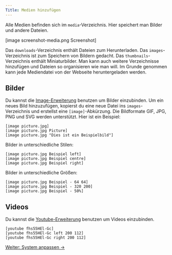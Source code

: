 ```yaml
---
Title: Medien hinzufügen 
---
```

Alle Medien befinden sich im `media`-Verzeichnis. Hier speichert man Bilder und andere Dateien.

[image screenshot-media.png Screenshot]

Das `downloads`-Verzeichnis enthält Dateien zum Herunterladen. Das `images`-Verzeichnis ist zum Speichern von Bildern gedacht. Das `thumbnails`-Verzeichnis enthält Miniaturbilder. Man kann auch weitere Verzeichnisse hinzufügen und Dateien so organisieren wie man will. Im Grunde genommen kann jede Mediendatei von der Webseite heruntergeladen werden. 

## Bilder

Du kannst die [Image-Erweiterung](https://github.com/datenstrom/yellow-extensions/tree/master/features/image) benutzen um Bilder einzubinden. Um ein neues Bild hinzuzufügen, kopierst du eine neue Datei ins `images`-Verzeichnis und erstellst eine `[image]`-Abkürzung. Die Bildformate GIF, JPG, PNG und SVG werden unterstützt. Hier ist ein Beispiel:


    [image picture.jpg]
    [image picture.jpg Picture]
    [image picture.jpg "Dies ist ein Beispielbild"]

Bilder in unterschiedliche Stilen:

    [image picture.jpg Beispiel left]
    [image picture.jpg Beispiel centre]
    [image picture.jpg Beispiel right]

Bilder in unterschiedliche Größen:

    [image picture.jpg Beispiel - 64 64]
    [image picture.jpg Beispiel - 320 200]
    [image picture.jpg Beispiel - 50%]

## Videos

Du kannst die [Youtube-Erweiterung](https://github.com/datenstrom/yellow-extensions/tree/master/features/youtube) benutzen um Videos einzubinden.

    [youtube fhs55HEl-Gc]
    [youtube fhs55HEl-Gc left 200 112]
    [youtube fhs55HEl-Gc right 200 112]

[Weiter: System anpassen →](adjusting-system)